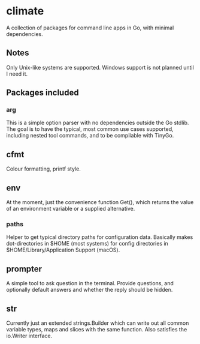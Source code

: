 # climate
A collection of packages for command line apps in Go, with minimal dependencies.

## Notes
Only Unix-like systems are supported. Windows support is not planned until I need it.

## Packages included

### arg
This is a simple option parser with no dependencies outside the Go stdlib. The goal is to have the typical, most common use cases supported, including nested tool commands, and to be compilable with TinyGo.

## cfmt
Colour formatting, printf style.

## env
At the moment, just the convenience function Get(), which returns the value of an environment variable or a supplied alternative.

### paths
Helper to get typical directory paths for configuration data. Basically makes dot-directories in $HOME (most systems) for config directories in $HOME/Library/Application Support (macOS).

## prompter
A simple tool to ask question in the terminal. Provide questions, and optionally default answers and whether the reply should be hidden.

## str
Currently just an extended strings.Builder which can write out all common variable types, maps and slices with the same function. Also satisfies the io.Writer interface.
